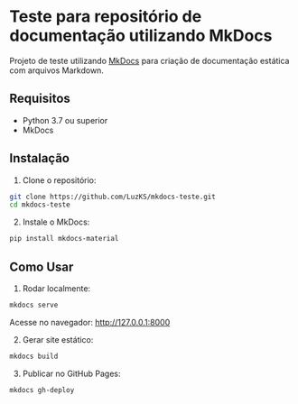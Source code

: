 # Teste para repositório de documentação utilizando MkDocs

Projeto de teste utilizando [MkDocs](https://www.mkdocs.org/) para criação de documentação estática com arquivos Markdown.

## Requisitos

- Python 3.7 ou superior
- MkDocs

## Instalação

1. Clone o repositório:

```bash
git clone https://github.com/LuzKS/mkdocs-teste.git
cd mkdocs-teste
```
2. Instale o MkDocs:

```bash
pip install mkdocs-material
```
## Como Usar

1. Rodar localmente:

```bash
mkdocs serve
```
Acesse no navegador: http://127.0.0.1:8000

2. Gerar site estático:

```bash
mkdocs build
```

3. Publicar no GitHub Pages:

```bash
mkdocs gh-deploy
```
